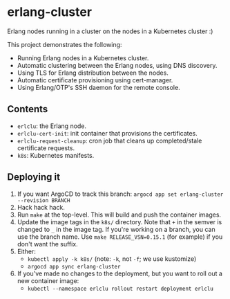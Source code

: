 # erlang-cluster

Erlang nodes running in a cluster on the nodes in a Kubernetes cluster :)

This project demonstrates the following:

- Running Erlang nodes in a Kubernetes cluster.
- Automatic clustering between the Erlang nodes, using DNS discovery.
- Using TLS for Erlang distribution between the nodes.
- Automatic certificate provisioning using cert-manager.
- Using Erlang/OTP's SSH daemon for the remote console.

## Contents

- `erlclu`: the Erlang node.
- `erlclu-cert-init`: init container that provisions the certificates.
- `erlclu-request-cleanup`: cron job that cleans up completed/stale certificate
  requests.
- `k8s`: Kubernetes manifests.

## Deploying it

1. If you want ArgoCD to track this branch: `argocd app set erlang-cluster --revision BRANCH`
2. Hack hack hack.
3. Run `make` at the top-level. This will build and push the container images.
4. Update the image tags in the `k8s/` directory. Note that `+` in the semver is changed to `_` in the image tag. If
   you're working on a branch, you can use the branch name. Use `make RELEASE_VSN=0.15.1` (for example) if you don't
   want the suffix.
5. Either:
   - `kubectl apply -k k8s/` (note: `-k`, not `-f`; we use kustomize)
   - `argocd app sync erlang-cluster`
6. If you've made no changes to the deployment, but you want to roll out a new container image:
   - `kubectl --namespace erlclu rollout restart deployment erlclu`
